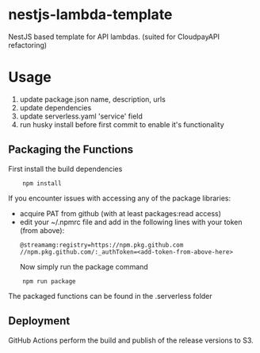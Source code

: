 # nestjs-lambda-template

NestJS based template for API lambdas. (suited for CloudpayAPI refactoring)

# Usage

1. update package.json name, description, urls
2. update dependencies
3. update serverless.yaml 'service' field
4. run husky install before first commit to enable it's functionality

## Packaging the Functions

First install the build dependencies

```shell
    npm install
```

If you encounter issues with accessing any of the package libraries:

-   acquire PAT from github (with at least packages:read access)
-   edit your ~/.npmrc file and add in the following lines with your token (from above):
    ```
    @streamamg:registry=https://npm.pkg.github.com
    //npm.pkg.github.com/:_authToken=<add-token-from-above-here>
    ```
    Now simply run the package command

```shell
    npm run package
```

The packaged functions can be found in the .serverless folder

## Deployment

GitHub Actions perform the build and publish of the release versions to S3.
